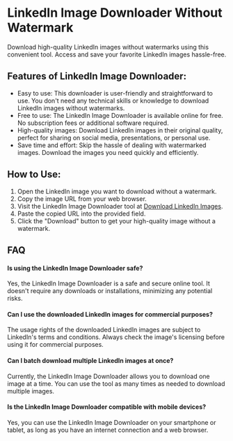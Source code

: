 # LinkedIn Image Downloader Without Watermark

Download high-quality LinkedIn images without watermarks using this convenient tool. Access and save your favorite LinkedIn images hassle-free.

## Features of LinkedIn Image Downloader:

- Easy to use: This downloader is user-friendly and straightforward to use. You don't need any technical skills or knowledge to download LinkedIn images without watermarks.
- Free to use: The LinkedIn Image Downloader is available online for free. No subscription fees or additional software required.
- High-quality images: Download LinkedIn images in their original quality, perfect for sharing on social media, presentations, or personal use.
- Save time and effort: Skip the hassle of dealing with watermarked images. Download the images you need quickly and efficiently.

## How to Use:

1. Open the LinkedIn image you want to download without a watermark.
2. Copy the image URL from your web browser.
3. Visit the LinkedIn Image Downloader tool at [Download LinkedIn Images](https://imgpanda.com/linkedin-image-downloader/).
4. Paste the copied URL into the provided field.
5. Click the "Download" button to get your high-quality image without a watermark.

## FAQ

#### Is using the LinkedIn Image Downloader safe?

Yes, the LinkedIn Image Downloader is a safe and secure online tool. It doesn't require any downloads or installations, minimizing any potential risks.

#### Can I use the downloaded LinkedIn images for commercial purposes?

The usage rights of the downloaded LinkedIn images are subject to LinkedIn's terms and conditions. Always check the image's licensing before using it for commercial purposes.

#### Can I batch download multiple LinkedIn images at once?

Currently, the LinkedIn Image Downloader allows you to download one image at a time. You can use the tool as many times as needed to download multiple images.

#### Is the LinkedIn Image Downloader compatible with mobile devices?

Yes, you can use the LinkedIn Image Downloader on your smartphone or tablet, as long as you have an internet connection and a web browser.
